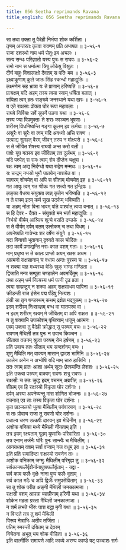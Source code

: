 ```yaml
---
title: 056 Seetha reprimands Ravana
title_english: 056 Seetha reprimands Ravana

---
```

<div class="audioEmbed"  caption="श्रीराम-हरिसीताराममूर्ति-घनपाठिभ्यां वचनम्" src="https://archive.org/download/Ramayana-recitation-Sriram-harisItArAmamUrti-Ghanapaati-v2/Kanda_3/Kanda_3_ARK-056-Sitaaya_Rama_Parakrama_Varnanam.mp3"></div>

सा तथा उक्ता तु वैदेही निर्भया शोक कर्शिता ।  
तृणम् अन्तरतः कृत्वा रावणम् प्रति अभाषत ॥ ३-५६-१  
राजा दशरथो नाम धर्म सेतुः इव अचलः ।  
सत्य सन्धः परिज्ञातो यस्य पुत्रः स राघवः ॥ ३-५६-२  
रामो नाम स धर्मात्मा त्रिषु लोकेषु विश्रुतः ।  
दीर्घ बाहुः विशालाक्षो दैवतम् स पतिः मम ॥ ३-५६-३  
इक्ष्वाकूणाम् कुले जातः सिंह स्कन्धो महाद्युतिः ।  
लक्ष्मणेन सह भ्रात्रा यः ते प्राणान् हरिष्यति ॥ ३-५६-४  
प्रत्यक्षम् यदि अहम् तस्य त्वया स्याम् धर्षिता बलात् ।  
शयिता त्वम् हतः सङ्ख्ये जनस्थाने यथा खरः ॥ ३-५६-५  
य एते राक्षसाः प्रोक्ता घोर रूपा महाबलाः ।  
राघवे निर्विषाः सर्वे सुपर्णे पन्नगा यथा ॥ ३-५६-६  
तस्य ज्या विप्रमुक्ताः ते शराः काञ्चन भूषणाः ।  
शरीरम् विधमिष्यन्ति गङ्गा कूलम् इव ऊर्मयः ॥ ३-५६-७  
असुरैः वा सुरैः वा त्वम् यदि अवध्यो असि रावण ।  
उत्पाद्य सुमहत् वैरम् जीवन् तस्य न मोक्ष्यसे ॥ ३-५६-८  
स ते जीवित शेषस्य राघवो अन्त करो बली ।  
पशोः यूप गतस्य इव जीवितम् तव दुर्लभम् ॥ ३-५६-९  
यदि पश्येत् स रामः त्वाम् रोष दीप्तेन चक्षुषा ।  
रक्षः त्वम् अद्य निर्दग्धो यथा रुद्रेण मन्मधः ॥ ३-५६-१०  
यः चन्द्रम् नभसो भूमौ पातयेन् नाशयेत वा ।  
सागरम् शोषयेत् वा अपि स सीताम् मोचयेत् इह ॥ ३-५६-११  
गत आयुः त्वम् गत श्रीकः गत सत्त्वो गत इन्द्रियः ।  
लङ्का वैधव्य संयुक्ता त्वत् कृतेन भविष्यति ॥ ३-५६-१२  
न ते पापम् इदम् कर्म सुख उदर्कम् भविष्यति ।  
या अहम् नीता विना भावम् पति पार्श्वात् त्वया वनात् ॥ ३-५६-१३  
स हि देवर - दैवत - संयुक्तो मम भर्ता महाद्युतिः ।  
निर्भयो वीर्यम् आश्रित्य शून्ये वसति दण्डके ॥ ३-५६-१४  
स ते वीर्यम् दर्पम् बलम् उत्सेकम् च तथा विधम् ।  
अपनेष्यति गात्रेभ्यः शर वर्षेण संयुगे ॥ ३-५६-१५  
यदा विनाशो भूतानाम् दृश्यते काल चोदितः ।  
तदा कार्ये प्रमाद्यन्ति नराः काल वशम् गताः ॥ ३-५६-१६  
माम् प्रधृष्य स ते कालः प्राप्तो अयम् रक्षस अधम ।  
आत्मनो राक्षसानाम् च वधाय अन्तः पुरस्य च ॥ ३-५६-१७  
न शक्या यज्ञ मध्यस्था वेदिः स्रुक् भाण्ड मण्डिता ।  
द्विजाति मन्त्र सम्पूता चण्डालेन अवमर्दितुम् ॥ ३-५६-१८  
तथा अहम् धर्म नित्यस्य धर्म पत्नी दृढ व्रता ।  
त्वया सम्प्रष्टुम् न शक्या अहम् राक्षसाधम पापिना ॥ ३-५६-१९  
क्रीडन्ती राज हंसेन पद्म षँडेषु नित्यशः ।  
हंसी सा तृण षण्डस्थम् कथम् द्रक्षेत मद्गुकम् ॥ ३-५६-२०  
इदम् शरीरम् निःसञ्ज्ञम् बन्ध वा घातयस्व वा ।  
न इदम् शरीरम् रक्ष्यम् मे जीवितम् वा अपि राक्षस ॥ ३-५६-२१  
न तु शक्यामि उपक्रोशम् पृथिव्याम् धातुम् आत्मनः ।  
एवम् उक्त्वा तु वैदेही क्रोद्धात् सु परुषम् वचः ॥ ३-५६-२२  
रावणम् मैथिली तत्र पुनः न उवाच किञ्चन ।  
सीताया वचनम् श्रुत्वा परुषम् रोम हर्षणम् ॥ ३-५६-२३  
प्रति उवाच ततः सीताम् भय सन्दर्शनम् वचः ।  
शृणु मैथिलि मत् वाक्यम् मासान् द्वादश भामिनि ॥ ३-५६-२४  
कालेन अनेन न अभ्येषि यदि माम् चारु हासिनि ।  
ततः त्वाम् प्रातः आशा अर्थम् सूदाः छेत्स्यन्ति लेशशः ॥ ३-५६-२५  
इति उक्त्वा परुषम् वाक्यम् रावणः शत्रु रावणः ।  
राक्षसीः च ततः क्रुद्ध इदम् वचनम् अब्रवीत् ॥ ३-५६-२६  
शीघ्रम् एव हि राक्षस्यो विकृता घोर दर्शनाः ।  
दर्पम् अस्या अपनेष्यन्तु मांस शोणित भोजनाः ॥ ३-५६-२७  
वचनात् एव ताः तस्य विकृता घोर दर्शनाः ।  
कृत प्राञ्जलयो भूत्वा मैथिलीम् पर्यवारयन् ॥ ३-५६-२८  
स ताः प्रोवाच राजा तु रावणो घोर दर्शनाः ।  
प्रचाल्य चरण उत्कर्षैः दारयन् इव मेदिनीम् ॥ ३-५६-२९  
अशोक वनिका मध्ये मैथिली नीयताम् इति ।  
तत्र इयम् रक्ष्यताम् गूढम् युष्माभिः परिवारिता ॥ ३-५६-३०  
तत्र एनाम् तर्जनैः घोरैः पुनः सान्त्वैः च मैथिलीम् ।  
आनयध्वम् वशम् सर्वा वन्याम् गज वधूम् इव ॥ ३-५६-३१  
इति प्रति समादिष्टा राक्षस्यो रावणेन ताः ।  
अशोक वनिकाम् जग्मुः मैथिलीम् परिगृह्य तु ॥ ३-५६-३२  
सर्वकामफलैर्वृक्षैर्नानापुष्पफलैर्वृताम् - यद्वा -  
सर्व काम फलैः वृक्षैः नाना पुष्प फलैः वृताम् ।  
सर्व काल मदैः च अपि द्विजैः समुपसेविताम् ॥ ३-५६-३३  
सा तु शोक परीत अङ्गी मैथिली जनकात्मजा ।  
राक्षसी वशम् आपन्ना व्याघ्रीणाम् हरिणी यथा ॥ ३-५६-३४  
शोकेन महता ग्रस्ता मैथिली जनकात्मजा ।  
न शर्म लभते भीरुः पाश बद्धा मृगी यथा ॥ ३-५६-३५  
न विन्दते तत्र तु शर्म मैथिली  
विरूप नेत्राभिः अतीव तर्जिता ।  
पतिम् स्मरन्ती दयितम् च देवरम्  
विचेतना अभूत् भय शोक पीडिता ॥ ३-५६-३६  
इति वाल्मीकि रामायणे आदि काव्ये अरण्य काण्डे षट् पञ्चाशः सर्गः